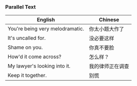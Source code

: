 ### Parallel Text

| English | Chinese |
| --- | --- |
| You're being very melodramatic. | 你太小题大作了 |
| It's uncalled for. | 没必要这样 |
| Shame on you. | 你真不要脸 |
| How'd it come across? | 怎么样？ |
| My lawyer's looking into it. | 我的律师正在调查 |
| Keep it together. | 别慌 |

